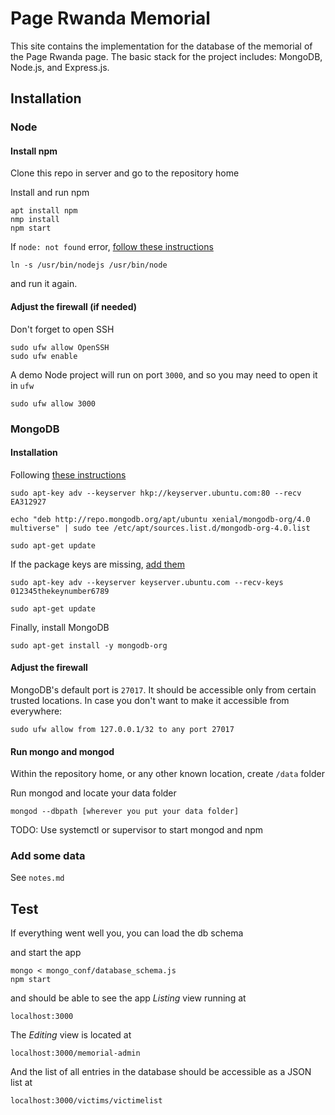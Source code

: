 # Page Rwanda Memorial

This site contains the implementation for the database of the memorial of the Page Rwanda page. The basic stack for the project includes: MongoDB, Node.js, and Express.js.

## Installation

### Node

#### Install npm

Clone this repo in server and go to the repository home

Install and run npm

```
apt install npm
nmp install
npm start
```

If ```node: not found``` error, [follow these instructions](https://github.com/animetosho/Nyuu/issues/14)

```
ln -s /usr/bin/nodejs /usr/bin/node
```

and run it again.

#### Adjust the firewall (if needed)

Don't forget to open SSH

```
sudo ufw allow OpenSSH
sudo ufw enable
```


A demo Node project will run on port ```3000```, and so you may need to open it in ```ufw```

```
sudo ufw allow 3000
```

### MongoDB

#### Installation

Following [these instructions](https://www.digitalocean.com/community/tutorials/how-to-install-mongodb-on-ubuntu-16-04)


```
sudo apt-key adv --keyserver hkp://keyserver.ubuntu.com:80 --recv EA312927

echo "deb http://repo.mongodb.org/apt/ubuntu xenial/mongodb-org/4.0 multiverse" | sudo tee /etc/apt/sources.list.d/mongodb-org-4.0.list

sudo apt-get update
```

If the package keys are missing, [add them](https://chrisjean.com/fix-apt-get-update-the-following-signatures-couldnt-be-verified-because-the-public-key-is-not-available/)

```
sudo apt-key adv --keyserver keyserver.ubuntu.com --recv-keys 012345thekeynumber6789

sudo apt-get update
```

Finally, install MongoDB

```
sudo apt-get install -y mongodb-org
```

#### Adjust the firewall

MongoDB's default port is ```27017```. It should be accessible only from certain trusted locations. In case you don't want to make it accessible from everywhere:

```
sudo ufw allow from 127.0.0.1/32 to any port 27017
```


#### Run mongo and mongod

Within the repository home, or any other known location, create ```/data``` folder

Run mongod and locate your data folder

```
mongod --dbpath [wherever you put your data folder]
```


TODO: Use systemctl or supervisor to start mongod and npm


### Add some data

See ```notes.md```

## Test

If everything went well you, you can load the db schema

and start the app

```
mongo < mongo_conf/database_schema.js
npm start
```

and should be able to see the app _Listing_ view running at

```
localhost:3000
```

The _Editing_ view is located at

```
localhost:3000/memorial-admin
```

And the list of all entries in the database should be accessible as a JSON list at

```
localhost:3000/victims/victimelist
```
